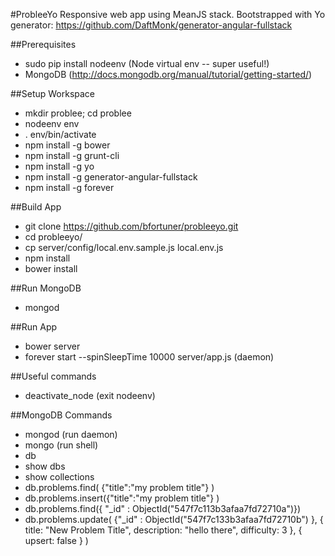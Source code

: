 #ProbleeYo
Responsive web app using MeanJS stack. Bootstrapped with Yo generator: https://github.com/DaftMonk/generator-angular-fullstack

##Prerequisites
- sudo pip install nodeenv (Node virtual env -- super useful!)
- MongoDB (http://docs.mongodb.org/manual/tutorial/getting-started/)

##Setup Workspace
- mkdir problee; cd problee
- nodeenv env
- . env/bin/activate
- npm install -g bower
- npm install -g grunt-cli
- npm install -g yo
- npm install -g generator-angular-fullstack
- npm install -g forever

##Build App
- git clone https://github.com/bfortuner/probleeyo.git
- cd probleeyo/
- cp server/config/local.env.sample.js local.env.js
- npm install
- bower install

##Run MongoDB
- mongod

##Run App
- bower server
- forever start --spinSleepTime 10000 server/app.js   (daemon)

##Useful commands
- deactivate_node (exit nodeenv)

##MongoDB Commands
- mongod (run daemon)
- mongo (run shell)
- db 
- show dbs
- show collections
- db.problems.find( {"title":"my problem title"} )
- db.problems.insert({"title":"my problem title"} )
- db.problems.find({ "_id" : ObjectId("547f7c113b3afaa7fd72710a")})
- db.problems.update(
   {"_id" : ObjectId("547f7c133b3afaa7fd72710b") },
   {
      title: "New Problem Title",
      description: "hello there",
      difficulty: 3
   },
   { upsert: false }
)
